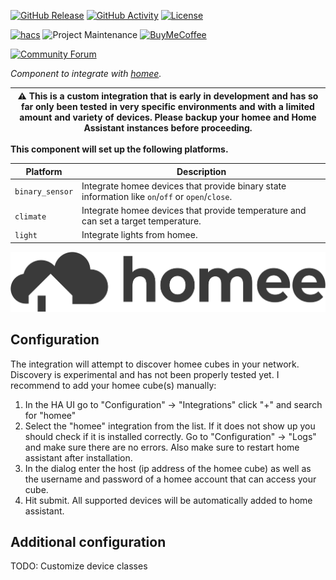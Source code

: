 [![GitHub Release][releases-shield]][releases]
[![GitHub Activity][commits-shield]][commits]
[![License][license-shield]](LICENSE)

[![hacs][hacsbadge]][hacs]
![Project Maintenance][maintenance-shield]
[![BuyMeCoffee][buymecoffeebadge]][buymecoffee]

[![Community Forum][forum-shield]][forum]

_Component to integrate with [homee][homee]._

| :warning: This is a custom integration that is early in development and has so far only been tested in very specific environments and with a limited amount and variety of devices. Please backup your homee and Home Assistant instances before proceeding. |
| --- |

**This component will set up the following platforms.**

Platform | Description
-- | --
`binary_sensor` | Integrate homee devices that provide binary state information like `on`/`off` or `open`/`close`.
`climate` | Integrate homee devices that provide temperature and can set a target temperature.
`light` | Integrate lights from homee.

![homee][homee_logo]

## Configuration

The integration will attempt to discover homee cubes in your network. Discovery is experimental and has not been properly tested yet. I recommend to add your homee cube(s) manually:

1. In the HA UI go to "Configuration" -> "Integrations" click "+" and search for "homee"
2. Select the "homee" integration from the list. If it does not show up you should check if it is installed correctly. Go to "Configuration" -> "Logs" and make sure there are no errors. Also make sure to restart home assistant after installation.
3. In the dialog enter the host (ip address of the homee cube) as well as the username and password of a homee account that can access your cube.
4. Hit submit. All supported devices will be automatically added to home assistant.

## Additional configuration

TODO: Customize device classes


[homee]: https://hom.ee
[buymecoffee]: https://ko-fi.com/freshlybrewed
[buymecoffeebadge]: https://img.shields.io/badge/buy%20me%20a%20coffee-donate-yellow.svg?style=for-the-badge
[commits-shield]: https://img.shields.io/github/last-commit/FreshlyBrewedCode/hacs-homee.svg?style=for-the-badge
[commits]: https://github.com/FreshlyBrewedCode/hacs-homee/commits/master
[hacs]: https://github.com/custom-components/hacs
[hacsbadge]: https://img.shields.io/badge/HACS-Custom-orange.svg?style=for-the-badge
[homee_logo]: https://raw.githubusercontent.com/FreshlyBrewedCode/brands/master/custom_integrations/homee/logo.png
[forum-shield]: https://img.shields.io/badge/community-forum-brightgreen.svg?style=for-the-badge
[forum]: https://community.home-assistant.io/
[license-shield]: https://img.shields.io/github/license/custom-components/blueprint.svg?style=for-the-badge
[maintenance-shield]: https://img.shields.io/badge/maintainer-FreshlyBrewedCode-blue.svg?style=for-the-badge
[releases-shield]: https://img.shields.io/github/release/FreshlyBrewedCode/hacs-homee.svg?style=for-the-badge
[releases]: https://github.com/FreshlyBrewedCode/hacs-homee/releases
